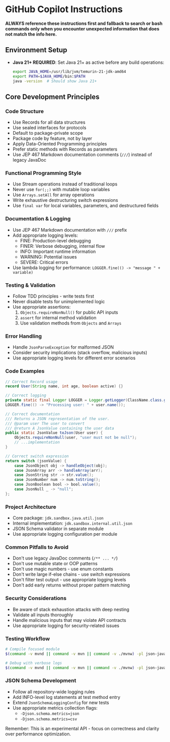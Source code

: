 # GitHub Copilot Instructions

**ALWAYS reference these instructions first and fallback to search or bash commands only when you encounter unexpected information that does not match the info here.**

## Environment Setup
- **Java 21+ REQUIRED**: Set Java 21+ as active before any build operations:
  ```bash
  export JAVA_HOME=/usr/lib/jvm/temurin-21-jdk-amd64
  export PATH=$JAVA_HOME/bin:$PATH
  java -version  # Should show Java 21+
  ```

## Core Development Principles

### Code Structure
- Use Records for all data structures
- Use sealed interfaces for protocols
- Default to package-private scope
- Package code by feature, not by layer
- Apply Data-Oriented Programming principles
- Prefer static methods with Records as parameters
- Use JEP 467 Markdown documentation comments (`///`) instead of legacy JavaDoc

### Functional Programming Style
- Use Stream operations instead of traditional loops
- Never use `for(;;)` with mutable loop variables
- Use `Arrays.setAll` for array operations
- Write exhaustive destructuring switch expressions
- Use `final var` for local variables, parameters, and destructured fields

### Documentation & Logging
- Use JEP 467 Markdown documentation with `///` prefix
- Add appropriate logging levels:
  - FINE: Production-level debugging
  - FINER: Verbose debugging, internal flow
  - INFO: Important runtime information
  - WARNING: Potential issues
  - SEVERE: Critical errors
- Use lambda logging for performance: `LOGGER.fine(() -> "message " + variable)`

### Testing & Validation
- Follow TDD principles - write tests first
- Never disable tests for unimplemented logic
- Use appropriate assertions:
  1. `Objects.requireNonNull()` for public API inputs
  2. `assert` for internal method validation
  3. Use validation methods from `Objects` and `Arrays`

### Error Handling
- Handle `JsonParseException` for malformed JSON
- Consider security implications (stack overflow, malicious inputs)
- Use appropriate logging levels for different error scenarios

### Code Examples
```java
// Correct Record usage
record User(String name, int age, boolean active) {}

// Correct logging
private static final Logger LOGGER = Logger.getLogger(ClassName.class.getName());
LOGGER.fine(() -> "Processing user: " + user.name());

// Correct documentation
/// Returns a JSON representation of the user.
/// @param user The user to convert
/// @return A JsonValue containing the user data
public static JsonValue toJson(User user) {
    Objects.requireNonNull(user, "user must not be null");
    // ...implementation
}

// Correct switch expression
return switch (jsonValue) {
    case JsonObject obj -> handleObject(obj);
    case JsonArray arr -> handleArray(arr);
    case JsonString str -> str.value();
    case JsonNumber num -> num.toString();
    case JsonBoolean bool -> bool.value();
    case JsonNull _ -> "null";
};
```

### Project Architecture
- Core package: `jdk.sandbox.java.util.json`
- Internal implementation: `jdk.sandbox.internal.util.json`
- JSON Schema validator in separate module
- Use appropriate logging configuration per module

### Common Pitfalls to Avoid
- Don't use legacy JavaDoc comments (`/** ... */`)
- Don't use mutable state or OOP patterns
- Don't use magic numbers - use enum constants
- Don't write large if-else chains - use switch expressions
- Don't filter test output - use appropriate logging levels
- Don't add early returns without proper pattern matching

### Security Considerations
- Be aware of stack exhaustion attacks with deep nesting
- Validate all inputs thoroughly
- Handle malicious inputs that may violate API contracts
- Use appropriate logging for security-related issues

### Testing Workflow
```bash
# Compile focused module
$(command -v mvnd || command -v mvn || command -v ./mvnw) -pl json-java21-api-tracker -Djava.util.logging.ConsoleHandler.level=SEVERE

# Debug with verbose logs
$(command -v mvnd || command -v mvn || command -v ./mvnw) -pl json-java21-api-tracker -Dtest=TestClass -Djava.util.logging.ConsoleHandler.level=FINER
```

### JSON Schema Development
- Follow all repository-wide logging rules
- Add INFO-level log statements at test method entry
- Extend `JsonSchemaLoggingConfig` for new tests
- Use appropriate metrics collection flags:
  - `-Djson.schema.metrics=json`
  - `-Djson.schema.metrics=csv`

Remember: This is an experimental API - focus on correctness and clarity over performance optimization.

